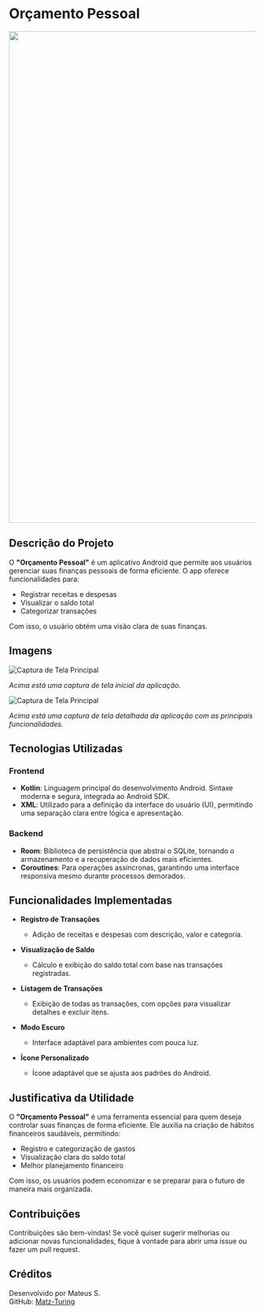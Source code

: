# Orçamento Pessoal

<img src="https://user-images.githubusercontent.com/74038190/212284115-f47cd8ff-2ffb-4b04-b5bf-4d1c14c0247f.gif" width="1000">

## Descrição do Projeto  
O **"Orçamento Pessoal"** é um aplicativo Android que permite aos usuários gerenciar suas finanças pessoais de forma eficiente. O app oferece funcionalidades para:  
- Registrar receitas e despesas  
- Visualizar o saldo total  
- Categorizar transações  

Com isso, o usuário obtém uma visão clara de suas finanças.  

## Imagens

![Captura de Tela Principal](img/1.png)

*Acima está uma captura de tela inicial da aplicação.*

![Captura de Tela Principal](img/2.png)

*Acima está uma captura de tela detalhada da aplicação com as principais funcionalidades.*

## Tecnologias Utilizadas  

### Frontend  
- **Kotlin**: Linguagem principal do desenvolvimento Android. Sintaxe moderna e segura, integrada ao Android SDK.  
- **XML**: Utilizado para a definição da interface do usuário (UI), permitindo uma separação clara entre lógica e apresentação.  

### Backend  
- **Room**: Biblioteca de persistência que abstrai o SQLite, tornando o armazenamento e a recuperação de dados mais eficientes.  
- **Coroutines**: Para operações assíncronas, garantindo uma interface responsiva mesmo durante processos demorados.  

## Funcionalidades Implementadas  

- **Registro de Transações**  
  - Adição de receitas e despesas com descrição, valor e categoria.  

- **Visualização de Saldo**  
  - Cálculo e exibição do saldo total com base nas transações registradas.  

- **Listagem de Transações**  
  - Exibição de todas as transações, com opções para visualizar detalhes e excluir itens.  

- **Modo Escuro**  
  - Interface adaptável para ambientes com pouca luz.  

- **Ícone Personalizado**  
  - Ícone adaptável que se ajusta aos padrões do Android.  

## Justificativa da Utilidade  
O **"Orçamento Pessoal"** é uma ferramenta essencial para quem deseja controlar suas finanças de forma eficiente. Ele auxilia na criação de hábitos financeiros saudáveis, permitindo:  
- Registro e categorização de gastos  
- Visualização clara do saldo total  
- Melhor planejamento financeiro  

Com isso, os usuários podem economizar e se preparar para o futuro de maneira mais organizada.  

## Contribuições

Contribuições são bem-vindas! Se você quiser sugerir melhorias ou adicionar novas funcionalidades, fique à vontade para abrir uma issue ou fazer um pull request.  

## Créditos

Desenvolvido por Mateus S.  
GitHub: [Matz-Turing](https://github.com/Matz-Turing)

